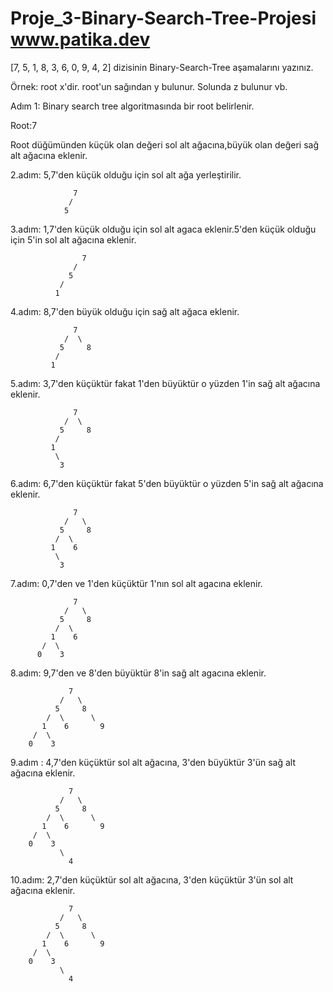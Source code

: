 # Proje_3-Binary-Search-Tree-Projesi www.patika.dev

[7, 5, 1, 8, 3, 6, 0, 9, 4, 2] dizisinin Binary-Search-Tree aşamalarını yazınız.

Örnek: root x'dir. root'un sağından y bulunur. Solunda z bulunur vb.

Adım 1: Binary search tree algoritmasında bir root belirlenir. 

Root:7

Root düğümünden küçük olan değeri sol alt ağacına,büyük olan değeri sağ alt ağacına eklenir.

2.adım: 5,7'den küçük olduğu için sol alt ağa yerleştirilir.

                  7
                 /   
                5    
             
3.adım: 1,7'den küçük olduğu için sol alt agaca eklenir.5'den küçük olduğu için 5'in sol alt ağacına eklenir.

                    7
                  /   
                 5   
               / 
              1 

        
 4.adım: 8,7'den büyük olduğu için sağ alt ağaca eklenir.
 
                  7
                /  \ 
               5     8
              /      
             1 
             
5.adım: 3,7'den küçüktür fakat 1'den büyüktür o yüzden 1'in sağ alt ağacına eklenir.

                  7
                /  \ 
               5     8
              /      
             1 
              \
               3
               
6.adım: 6,7'den küçüktür fakat 5'den büyüktür o yüzden 5'in sağ alt ağacına eklenir.

                  7
                /   \ 
               5     8
              /  \    
             1    6
              \
               3
              


7.adım: 0,7'den ve 1'den küçüktür 1'nın sol alt agacına eklenir.

                  7
                /   \ 
               5     8
              /  \    
             1    6
           /  \
          0    3

           
      
 
 8.adım: 9,7'den ve 8'den büyüktür 8'in sağ alt agacına eklenir.
 
           
                 7
               /   \ 
              5     8
            /  \      \
           1    6       9
         /  \
        0    3
        
9.adım : 4,7'den küçüktür sol alt ağacına, 3'den büyüktür 3'ün sağ alt ağacına eklenir.

                 7
               /   \ 
              5     8
            /  \      \
           1    6       9
         /  \
        0    3
               \
                 4
  10.adım: 2,7'den küçüktür sol alt ağacına, 3'den küçüktür 3'ün sol alt ağacına eklenir.
  
                 7
               /   \ 
              5     8
            /  \      \
           1    6       9
         /  \
        0    3
               \
                 4
                 
